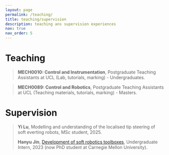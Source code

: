 ```yaml
---
layout: page
permalink: /teaching/
title: teaching/supervision
description: teaching ans supervision experiences
nav: true
nav_order: 5
---
```

# Teaching

> **MECH0010: Control and Instrumentation**, Postgraduate Teaching Assistants at UCL (Lab, tutorials, marking) - Undergraduates.

> **MECH0089: Control and Robotics**, Postgraduate Teaching Assistants at UCL (Teaching materials, tutorials, marking) - Masters.

# Supervision

> **Yi Lu**, Modelling and understanding of the localised tip steering of soft everting robots, MSc student, 2025.
> 
> **Hanyu Jin**, [Development of soft robotics toolboxes](/assets/pdf/Shi_RSS_2024.pdf), Undergraduate Intern, 2023 (now PhD student at Carnegie Mellon University).
